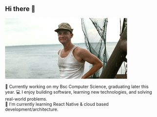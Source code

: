 ## Hi there 👋

![Ethan's Banner](./1719958019269.gif)

🔭 Currently working on my Bsc Computer Science, graduating later this year.
💻 I enjoy building software, learning new technologies, and solving real-world problems.  
🌱 I'm currently learning React Native & cloud based development/architecture.


<!--
**EthanLynam/EthanLynam** is a ✨ _special_ ✨ repository because its `README.md` (this file) appears on your GitHub profile.

Here are some ideas to get you started:

- 🔭 I’m currently working on ...
- 🌱 I’m currently learning ...
- 👯 I’m looking to collaborate on ...
- 🤔 I’m looking for help with ...
- 💬 Ask me about ...
- 📫 How to reach me: ...
- 😄 Pronouns: ...
- ⚡ Fun fact: ...
-->
